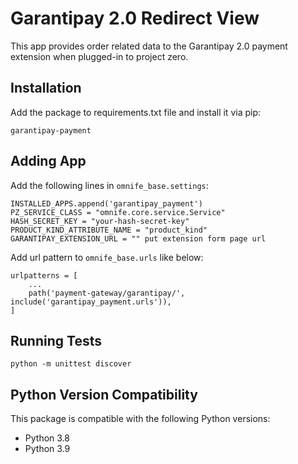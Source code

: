 # Garantipay 2.0 Redirect View

This app provides order related data to the Garantipay 2.0 payment extension when plugged-in to project zero.

## Installation

Add the package to requirements.txt file and install it via pip:

    garantipay-payment

## Adding App

Add the following lines in `omnife_base.settings`:

    INSTALLED_APPS.append('garantipay_payment')
    PZ_SERVICE_CLASS = "omnife.core.service.Service"
    HASH_SECRET_KEY = "your-hash-secret-key"
    PRODUCT_KIND_ATTRIBUTE_NAME = "product_kind"
    GARANTIPAY_EXTENSION_URL = "" put extension form page url 

Add url pattern to `omnife_base.urls` like below:

    urlpatterns = [
        ...
        path('payment-gateway/garantipay/', include('garantipay_payment.urls')),
    ]

## Running Tests

    python -m unittest discover

## Python Version Compatibility

This package is compatible with the following Python versions:
  - Python 3.8
  - Python 3.9
